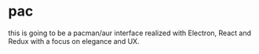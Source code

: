 # pac
this is going to be a pacman/aur interface realized with Electron, React and Redux with a focus on elegance and UX.


